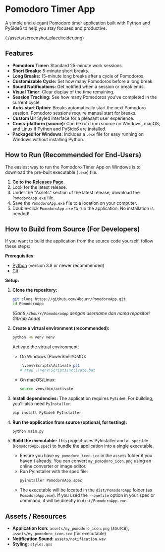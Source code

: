 # Pomodoro Timer App

A simple and elegant Pomodoro timer application built with Python and PySide6 to help you stay focused and productive.

(./assets/screenshot_placeholder.png) 

## Features

*   **Pomodoro Timer:** Standard 25-minute work sessions.
*   **Short Breaks:** 5-minute short breaks.
*   **Long Breaks:** 15-minute long breaks after a cycle of Pomodoros.
*   **Customizable Cycle:** Set how many Pomodoros before a long break.
*   **Sound Notifications:** Get notified when a session or break ends.
*   **Visual Timer:** Clear display of the time remaining.
*   **Session Tracking:** See how many Pomodoros you\'ve completed in the current cycle.
*   **Auto-start Option:** Breaks automatically start the next Pomodoro session. Pomodoro sessions require manual start for breaks.
*   **Custom UI:** Styled interface for a pleasant user experience.
*   **Cross-platform (source):** Can be run from source on Windows, macOS, and Linux if Python and PySide6 are installed.
*   **Packaged for Windows:** Includes a `.exe` file for easy running on Windows without installing Python.

## How to Run (Recommended for End-Users)

The easiest way to run the Pomodoro Timer App on Windows is to download the pre-built executable (`.exe`) file.

1.  **Go to the [Releases Page](https://github.com/4bdurr/PomodoroApp/releases/)**. 
2.  Look for the latest release.
3.  Under the "Assets" section of the latest release, download the `PomodoroApp.exe` file.
4.  Save the `PomodoroApp.exe` file to a location on your computer.
5.  Double-click `PomodoroApp.exe` to run the application. No installation is needed!

## How to Build from Source (For Developers)

If you want to build the application from the source code yourself, follow these steps:

**Prerequisites:**

*   [Python](https://www.python.org/downloads/) (version 3.8 or newer recommended)
*   [Git](https://git-scm.com/downloads/)

**Setup:**

1.  **Clone the repository:**
    ```bash
    git clone https://github.com/4bdurr/PomodoroApp.git
    cd PomodoroApp 
    ```
    *(Ganti `/4bdurr/PomodoroApp` dengan username dan nama repositori GitHub Anda)*

2.  **Create a virtual environment (recommended):**
    ```bash
    python -m venv venv
    ```
    Activate the virtual environment:
    *   On Windows (PowerShell/CMD):
        ```powershell
        .\venv\Scripts\Activate.ps1 
        # atau .\venv\Scripts\activate.bat
        ```
    *   On macOS/Linux:
        ```bash
        source venv/bin/activate
        ```

3.  **Install dependencies:**
    The application requires `PySide6`. For building, you\'ll also need `PyInstaller`.
    ```bash
    pip install PySide6 PyInstaller
    ```

4.  **Run the application from source (optional, for testing):**
    ```bash
    python main.py
    ```

5.  **Build the executable:**
    This project uses PyInstaller and a `.spec` file (`PomodoroApp.spec`) to bundle the application into a single executable.
    *   Ensure you have `my_pomodoro_icon.ico` in the `assets` folder if you haven\'t already. You can convert `my_pomodoro_icon.png` using an online converter or image editor.
    *   Run PyInstaller with the spec file:
        ```bash
        pyinstaller PomodoroApp.spec
        ```
    *   The executable will be located in the `dist/PomodoroApp` folder (as `PomodoroApp.exe`). If you used the `--onefile` option in your spec or command, it will be directly in `dist/PomodoroApp.exe`.

## Assets / Resources

*   **Application Icon:** `assets/my_pomodoro_icon.png` (source), `assets/my_pomodoro_icon.ico` (for executable)
*   **Notification Sound:** `assets/notification.wav`
*   **Styling:** `styles.qss`
